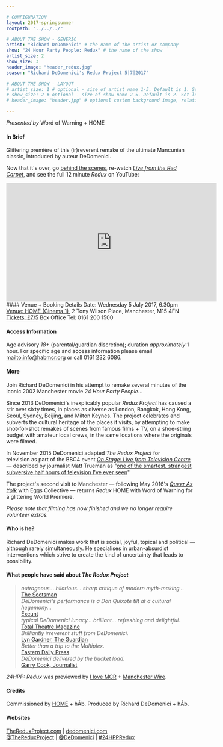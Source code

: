 ```yaml
---

# CONFIGURATION
layout: 2017-springsummer
rootpath: "../../../"

# ABOUT THE SHOW - GENERIC
artist: "Richard DeDomenici" # the name of the artist or company
show: "24 Hour Party People: Redux" # the name of the show
artist_size: 2
show_size: 3
header_image: "header_redux.jpg"
season: "Richard DeDomenici's Redux Project 5|7|2017"

# ABOUT THE SHOW - LAYOUT
# artist_size: 1 # optional - size of artist name 1-5. Default is 1. Set longer names to lower values
# show_size: 2 # optional - size of show name 2-5. Default is 2. Set longer names to lower values
# header_image: "header.jpg" # optional custom background image, relative to current page

---
```

*Presented by* Word of Warning *+* HOME      
           
#### In Brief     
Glittering première of this (ir)reverent remake of the ultimate Mancunian classic, introduced by auteur DeDomenici.            
                 
Now that it's over, go <a href="http://www.youtube.com/watch?v=AMGxDu_CD2sr" target="_blank">behind the scenes</a>, re-watch <a href="http://www.facebook.com/HOMEmcr/videos/1399187930176710/" target="_blank">*Live from the Red Carpet*</a>, and see the full 12 minute *Redux* on YouTube:            
<iframe width="560" height="315" src="http://www.youtube.com/embed/rwXeFsRjZFg?rel=0" frameborder="0" allowfullscreen></iframe>                    
#### Venue + Booking Details       
Date: Wednesday 5 July 2017, 6.30pm              
<a href="http://homemcr.org/visit" target="_blank">Venue: HOME (Cinema 1)</a>, 2 Tony Wilson Place, Manchester, M15 4FN          
<a href="http://homemcr.org/checkout/?pid=318395" target="_blank">Tickets: £7/5</a>        
Box Office Tel: 0161 200 1500             
              
#### Access Information          
Age advisory *18+* (parental/guardian discretion); duration *approximately* 1 hour. For specific age and access information please email <mailto:info@habmcr.org> or call 0161 232 6086.          
            
#### More            
Join Richard DeDomenici in his attempt to remake several minutes of the iconic 2002 Manchester movie *24 Hour Party People*…        
        
Since 2013 DeDomenici's inexplicably popular *Redux Project* has caused a stir over sixty times, in places as diverse as 
London, Bangkok, Hong Kong, Seoul, Sydney, Beijing, and Milton Keynes. The project celebrates and subverts the cultural heritage of the places it visits, by attempting to make shot-for-shot remakes of scenes from famous films + TV, on a shoe-string budget with amateur local crews, in the same locations where the originals were filmed.         
       
In November 2015 DeDomenici adapted *The Redux Project* for television as part of the BBC4 event <a href="http://www.bbc.co.uk/programmes/p038bxhz" target="_blank">*On Stage: Live from Television Centre*</a> — described by journalist Matt Trueman as "<a href="http://twitter.com/matttrueman/status/666028504119648256" target="_blank">one of the smartest, strangest subversive half hours of television I've ever seen</a>"         
         
The project's second visit to Manchester — following May 2016's [*Queer As Yolk*](/archive/2016-springsummer/redux) with Eggs Collective — returns *Redux* HOME with Word of Warning for a glittering World Première.           
             
*Please note that filming has now finished and we no longer require volunteer extras.*                         
             
#### Who is he?        
Richard DeDomenici makes work that is social, joyful, topical and political — although rarely simultaneously. He specialises in urban-absurdist interventions which strive to create the kind of uncertainty that leads to possibility.        
       
#### What people have said about *The Redux Project*         
>*outrageous… hilarious… sharp critique of modern myth-making…*<br><a href="http://www.scotsman.com/lifestyle/culture/theatre/theatre-review-buzzcut-various-venues-glasgow-1-2870020" target="_blank">The Scotsman</a>       
>*DeDomenici's performance is a Don Quixote tilt at a cultural hegemony…*<br><a href="http://exeuntmagazine.com/features/live-from-television-centre" target="_blank">Exeunt</a>   
>*typical DeDomenici lunacy… brilliant… refreshing and delightful.*<br><a href="http://www.totaltheatre.org.uk/richard-dedomenici-the-redux-project" target="_blank">Total Theatre Magazine</a>   
>*Brilliantly irreverent stuff from DeDomenici.*<br><a href="https://twitter.com/lyngardner/status/666011949394710530" target="_blank">Lyn Gardner, The Guardian</a>      
>*Better than a trip to the Multiplex.*<br><a href="http://www.edp24.co.uk/going-out/review_richard_dedomenici_the_redux_project_1_4075953" target="_blank">Eastern Daily Press</a>           
>*DeDomenici delivered by the bucket load.*<br><a href="http://longlens.wordpress.com/2015/12/01/criticising-the-bbc-live-tv-and-live-from-televison-centre-featuring-common-wealthg-gecko-theatre-richard-dedomenici-and-tourettes-hero" target="_blank">Garry Cook, Journalist</a>             
              
*24HPP: Redux* was previewed by <a href="http://ilovemanchester.com/2017/07/05/meet-man-whose-remake-24-hour-party-people-lasts-just-12-minutes.aspx" target="_blank">I love MCR</a> + <a href="http://manchesterwire.co.uk/#!/subversive-cinema-24-hour-party-people-redux-at-home" target="_blank">Manchester Wire</a>.
        
#### Credits         
Commissioned by <a href="http://homemcr.org/event/24-hour-party-people-redux" target="_blank">HOME</a> + hÅb. Produced by Richard DeDomenici + hÅb.        
          
#### Websites       
<a href="http://TheReduxProject.com" target="_blank">TheReduxProject.com</a> | <a href="http://dedomenici.com" target="_blank">dedomenici.com</a><br><a href="http://twitter.com/TheReduxProject" target="_blank">@TheReduxProject</a> | <a href="http://twitter.com/DeDomenici" target="_blank">@DeDomenici</a> | <a href="http://twitter.com/hashtag/24HPPRedux" target="_blank">#24HPPRedux</a>
